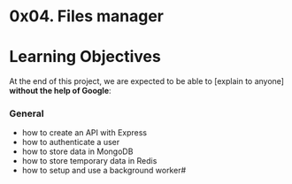 # 0x04. Files manager


# Learning Objectives

At the end of this project, we are expected to be able to  [explain to anyone] **without the help of Google**:

  ### General
-   how to create an API with Express
-   how to authenticate a user
-   how to store data in MongoDB
-   how to store temporary data in Redis
-   how to setup and use a background worker#
